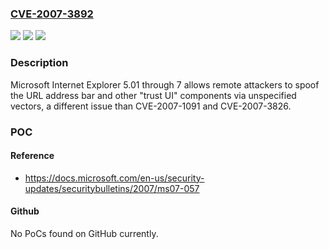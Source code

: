 ### [CVE-2007-3892](https://cve.mitre.org/cgi-bin/cvename.cgi?name=CVE-2007-3892)
![](https://img.shields.io/static/v1?label=Product&message=n%2Fa&color=blue)
![](https://img.shields.io/static/v1?label=Version&message=n%2Fa&color=blue)
![](https://img.shields.io/static/v1?label=Vulnerability&message=n%2Fa&color=brighgreen)

### Description

Microsoft Internet Explorer 5.01 through 7 allows remote attackers to spoof the URL address bar and other "trust UI" components via unspecified vectors, a different issue than CVE-2007-1091 and CVE-2007-3826.

### POC

#### Reference
- https://docs.microsoft.com/en-us/security-updates/securitybulletins/2007/ms07-057

#### Github
No PoCs found on GitHub currently.


